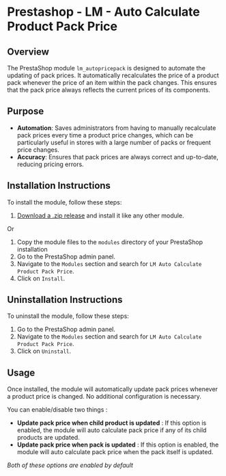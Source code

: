 # Prestashop - LM - Auto Calculate Product Pack Price

## Overview
The PrestaShop module `lm_autopricepack` is designed to automate the updating of pack prices. It automatically recalculates the price of a product pack whenever the price of an item within the pack changes. This ensures that the pack price always reflects the current prices of its components.

## Purpose
- **Automation**: Saves administrators from having to manually recalculate pack prices every time a product price changes, which can be particularly useful in stores with a large number of packs or frequent price changes.
- **Accuracy**: Ensures that pack prices are always correct and up-to-date, reducing pricing errors.

## Installation Instructions
To install the module, follow these steps:
1. [Download a .zip release](https://github.com/martinloic/lm_account_transfer/releases) and install it like any other module.

Or

1. Copy the module files to the `modules` directory of your PrestaShop installation
2. Go to the PrestaShop admin panel.
3. Navigate to the `Modules` section and search for `LM Auto Calculate Product Pack Price`.
4. Click on `Install`.

## Uninstallation Instructions
To uninstall the module, follow these steps:
1. Go to the PrestaShop admin panel.
2. Navigate to the `Modules` section and search for `LM Auto Calculate Product Pack Price`.
3. Click on `Uninstall`.

## Usage
Once installed, the module will automatically update pack prices whenever a product price is changed. No additional configuration is necessary.

You can enable/disable two things :
- **Update pack price when child product is updated** : If this option is enabled, the module will auto calculate pack price if any of its child products are updated.
- **Update pack price when pack is updated** : If this option is enabled, the module will auto calculate pack price when the pack itself is updated.

*Both of these options are enabled by default*
